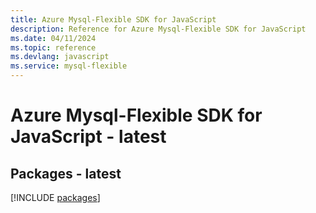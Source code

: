 ```yaml
---
title: Azure Mysql-Flexible SDK for JavaScript
description: Reference for Azure Mysql-Flexible SDK for JavaScript
ms.date: 04/11/2024
ms.topic: reference
ms.devlang: javascript
ms.service: mysql-flexible
---
```

# Azure Mysql-Flexible SDK for JavaScript - latest
## Packages - latest
[!INCLUDE [packages](mysql-flexible-index.md)]